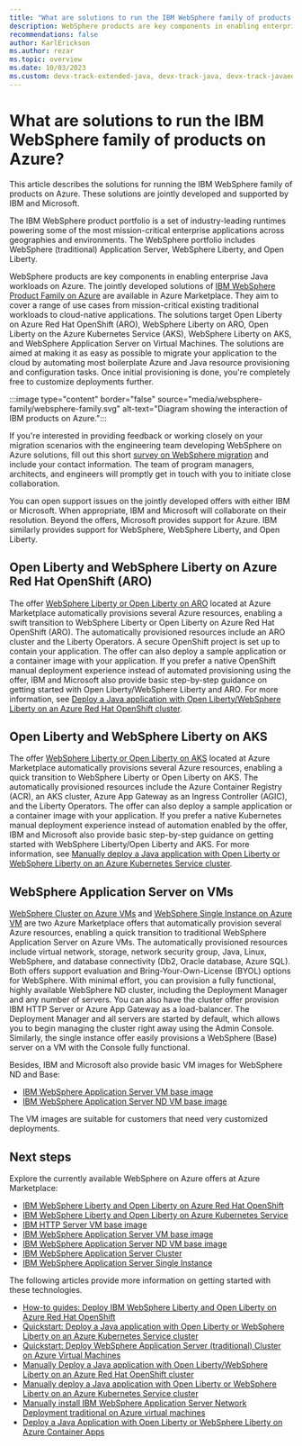 ```yaml
---
title: "What are solutions to run the IBM WebSphere family of products on Azure"
description: WebSphere products are key components in enabling enterprise Java workloads on Azure. IBM and Microsoft collaborate on a complete set of jointly developed and supported solutions for the product family.
recommendations: false
author: KarlErickson
ms.author: rezar
ms.topic: overview
ms.date: 10/03/2023
ms.custom: devx-track-extended-java, devx-track-java, devx-track-javaee, devx-track-javaee-websphere, template-overview, linux-related-content
---
```


# What are solutions to run the IBM WebSphere family of products on Azure?

This article describes the solutions for running the IBM WebSphere family of products on Azure. These solutions are jointly developed and supported by IBM and Microsoft.

The IBM WebSphere product portfolio is a set of industry-leading runtimes powering some of the most mission-critical enterprise applications across geographies and environments. The WebSphere portfolio includes WebSphere (traditional) Application Server, WebSphere Liberty, and Open Liberty. 

WebSphere products are key components in enabling enterprise Java workloads on Azure. The jointly developed solutions of [IBM WebSphere Product Family on Azure](https://azuremarketplace.microsoft.com/marketplace/apps/ibm-usa-ny-armonk-hq-6275750-ibmcloud-aiops.2021-02-17_websphere_offerings_contact_me?tab=Overview) are available in Azure Marketplace. They aim to cover a range of use cases from mission-critical existing traditional workloads to cloud-native applications. The solutions target Open Liberty on Azure Red Hat OpenShift (ARO), WebSphere Liberty on ARO, Open Liberty on the Azure Kubernetes Service (AKS), WebSphere Liberty on AKS, and WebSphere Application Server on Virtual Machines. The solutions are aimed at making it as easy as possible to migrate your application to the cloud by automating most boilerplate Azure and Java resource provisioning and configuration tasks. Once initial provisioning is done, you're completely free to customize deployments further.

:::image type="content" border="false" source="media/websphere-family/websphere-family.svg" alt-text="Diagram showing the interaction of IBM products on Azure.":::

If you're interested in providing feedback or working closely on your migration scenarios with the engineering team developing WebSphere on Azure solutions, fill out this short [survey on WebSphere migration](https://aka.ms/websphere-on-azure-survey) and include your contact information. The team of program managers, architects, and engineers will promptly get in touch with you to initiate close collaboration.

You can open support issues on the jointly developed offers with either IBM or Microsoft. When appropriate, IBM and Microsoft will collaborate on their resolution. Beyond the offers, Microsoft provides support for Azure. IBM similarly provides support for WebSphere, WebSphere Liberty, and Open Liberty.

## Open Liberty and WebSphere Liberty on Azure Red Hat OpenShift (ARO)

The offer [WebSphere Liberty or Open Liberty on ARO](https://ibm.biz/liberty-aro) located at Azure Marketplace automatically provisions several Azure resources, enabling a swift transition to WebSphere Liberty or Open Liberty on Azure Red Hat OpenShift (ARO). The automatically provisioned resources include an ARO cluster and the Liberty Operators. A secure OpenShift project is set up to contain your application. The offer can also deploy a sample application or a container image with your application. If you prefer a native OpenShift manual deployment experience instead of automated provisioning using the offer, IBM and Microsoft also provide basic step-by-step guidance on getting started with Open Liberty/WebSphere Liberty and ARO. For more information, see [Deploy a Java application with Open Liberty/WebSphere Liberty on an Azure Red Hat OpenShift cluster](liberty-on-aro.md).

## Open Liberty and WebSphere Liberty on AKS

The offer [WebSphere Liberty or Open Liberty on AKS](https://ibm.biz/liberty-aks) located at Azure Marketplace automatically provisions several Azure resources, enabling a quick transition to WebSphere Liberty or Open Liberty on AKS. The automatically provisioned resources include the Azure Container Registry (ACR), an AKS cluster, Azure App Gateway as an Ingress Controller (AGIC), and the Liberty Operators. The offer can also deploy a sample application or a container image with your application. If you prefer a native Kubernetes manual deployment experience instead of automation enabled by the offer, IBM and Microsoft also provide basic step-by-step guidance on getting started with WebSphere Liberty/Open Liberty and AKS. For more information, see [Manually deploy a Java application with Open Liberty or WebSphere Liberty on an Azure Kubernetes Service cluster](howto-deploy-java-liberty-app-manual.md).

## WebSphere Application Server on VMs

[WebSphere Cluster on Azure VMs](https://ibm.biz/twas-cluster-portal) and [WebSphere Single Instance on Azure VM](https://ibm.biz/twas-single-portal) are two Azure Marketplace offers that automatically provision several Azure resources, enabling a quick transition to traditional WebSphere Application Server on Azure VMs. The automatically provisioned resources include virtual network, storage, network security group, Java, Linux, WebSphere, and database connectivity (Db2, Oracle database, Azure SQL). Both offers support evaluation and Bring-Your-Own-License (BYOL) options for WebSphere. With minimal effort, you can provision a fully functional, highly available WebSphere ND cluster, including the Deployment Manager and any number of servers. You can also have the cluster offer provision IBM HTTP Server or Azure App Gateway as a load-balancer. The Deployment Manager and all servers are started by default, which allows you to begin managing the cluster right away using the Admin Console. Similarly, the single instance offer easily provisions a WebSphere (Base) server on a VM with the Console fully functional.

Besides, IBM and Microsoft also provide basic VM images for WebSphere ND and Base:
- [IBM WebSphere Application Server VM base image](https://ibm.biz/twas-base-portal)
- [IBM WebSphere Application Server ND VM base image](https://ibm.biz/twas-nd-portal)

The VM images are suitable for customers that need very customized deployments.

## Next steps

Explore the currently available WebSphere on Azure offers at Azure Marketplace:

- [IBM WebSphere Liberty and Open Liberty on Azure Red Hat OpenShift](https://ibm.biz/liberty-aro)
- [IBM WebSphere Liberty and Open Liberty on Azure Kubernetes Service](https://ibm.biz/liberty-aks)
- [IBM HTTP Server VM base image](https://ibm.biz/twas-ihs-portal)
- [IBM WebSphere Application Server VM base image](https://ibm.biz/twas-base-portal)
- [IBM WebSphere Application Server ND VM base image](https://ibm.biz/twas-nd-portal)
- [IBM WebSphere Application Server Cluster](https://ibm.biz/twas-cluster-portal)
- [IBM WebSphere Application Server Single Instance](https://ibm.biz/twas-single-portal)

The following articles provide more information on getting started with these technologies.
- [How-to guides: Deploy IBM WebSphere Liberty and Open Liberty on Azure Red Hat OpenShift](/azure/openshift/howto-deploy-java-liberty-app?toc=/azure/developer/java/ee/toc.json&bc=/azure/developer/java/breadcrumb/toc.json)
- [Quickstart: Deploy a Java application with Open Liberty or WebSphere Liberty on an Azure Kubernetes Service cluster](/azure/aks/howto-deploy-java-liberty-app?toc=/azure/developer/java/ee/toc.json&bc=/azure/developer/java/breadcrumb/toc.json)
- [Quickstart: Deploy WebSphere Application Server (traditional) Cluster on Azure Virtual Machines](traditional-websphere-application-server-virtual-machines.md)
- [Manually Deploy a Java application with Open Liberty/WebSphere Liberty on an Azure Red Hat OpenShift cluster](liberty-on-aro.md)
- [Manually deploy a Java application with Open Liberty or WebSphere Liberty on an Azure Kubernetes Service cluster](howto-deploy-java-liberty-app-manual.md)
- [Manually install IBM WebSphere Application Server Network Deployment traditional on Azure virtual machines](/azure/developer/java/migration/migrate-websphere-to-azure-vm-manually?toc=/azure/developer/java/ee/toc.json&bc=/azure/developer/java/breadcrumb/toc.json)
- [Deploy a Java Application with Open Liberty or WebSphere Liberty on Azure Container Apps](deploy-java-liberty-app-aca.md)